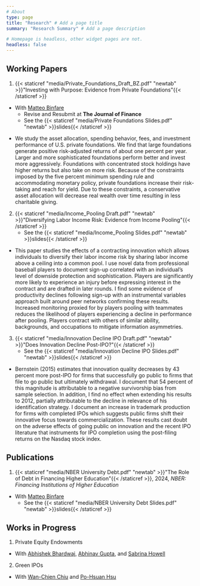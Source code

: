 ```yaml
---
# About
type: page
title: "Research" # Add a page title
summary: "Research Summary" # Add a page description

# Homepage is headless, other widget pages are not.
headless: false
---
```


## __Working Papers__

1. {{< staticref "media/Private_Foundations_Draft_BZ.pdf" "newtab" >}}"Investing with Purpose: Evidence from Private Foundations"{{< /staticref >}}
* With [Matteo Binfare](https://sites.google.com/site/matteobinfare/)
    + Revise and Resubmit at __The Journal of Finance__
    + See the {{< staticref "media/Private Foundations Slides.pdf" "newtab" >}}slides{{< /staticref >}}
+ We study the asset allocation, spending behavior, fees, and investment performance of U.S. private foundations. We find that large foundations          generate positive risk-adjusted returns of about one percent per year. Larger and more sophisticated foundations perform better and invest more         aggressively. Foundations with concentrated stock holdings have higher returns but also take on more risk. Because of the constraints imposed by the     five percent minimum spending rule and accommodating monetary policy, private foundations increase their risk-taking and reach for yield. Due to        these constraints, a conservative asset allocation will decrease real wealth over time resulting in less charitable giving.

2. {{< staticref "media/Income_Pooling Draft.pdf" "newtab" >}}"Diversifying Labor Income Risk: Evidence from Income Pooling"{{< /staticref >}}
    + See the {{< staticref "media/Income_Pooling Slides.pdf" "newtab" >}}slides{{< /staticref >}}
+ This paper studies the effects of a contracting innovation which allows individuals to diversify
their labor income risk by sharing labor income above a ceiling into a common pool. I use novel
data from professional baseball players to document sign-up correlated with an individual’s level
of downside protection and sophistication. Players are significantly more likely to experience an
injury before expressing interest in the contract and are drafted in later rounds. I find some
evidence of productivity declines following sign-up with an instrumental variables approach built
around peer networks confirming these results. Increased monitoring proxied for by players pooling with teammates reduces the likelihood of players experiencing a decline in performance after
pooling. Players contract with others of similar ability, backgrounds, and occupations to mitigate
information asymmetries.

    
3. {{< staticref "media/Innovation Decline IPO Draft.pdf" "newtab" >}}"Does Innovation Decline Post-IPO?"{{< /staticref >}}
    + See the {{< staticref "media/Innovation Decline IPO Slides.pdf" "newtab" >}}slides{{< /staticref >}}
+ Bernstein (2015) estimates that innovation quality decreases by 43 percent more post-IPO for firms that successfully go public to firms that file to     go public but ultimately withdrawal. I document that 54 percent of this magnitude is attributable to a negative survivorship bias from sample           selection. In addition, I find no effect when extending his results to 2012, partially attributable to the decline in relevance of his identification     strategy. I document an increase in trademark production for firms with completed IPOs which suggests public firms shift their innovative focus         towards commercialization. These results cast doubt on the adverse effects of going public on
    innovation and the recent IPO literature that instruments for IPO completion using
    the post-filing returns on the Nasdaq stock index.
    
## __Publications__
1. {{< staticref "media/NBER University Debt.pdf" "newtab" >}}"The Role of Debt in Financing Higher Education"{{< /staticref >}}, 2024, _NBER: Financing Institutions of Higher Education_
* With [Matteo Binfare](https://sites.google.com/site/matteobinfare/)
    + See the {{< staticref "media/NBER University Debt Slides.pdf" "newtab" >}}slides{{< /staticref >}}

## __Works in Progress__
1. Private Equity Endowments
* With [Abhishek Bhardwaj](https://www.abhishek-bhardwaj.com/), [Abhinav Gupta](https://www.kenan-flagler.unc.edu/faculty/directory/abhinav-gupta/), and [Sabrina Howell](https://www.stern.nyu.edu/faculty/bio/sabrina-howell)
2. Green IPOs
*  With [Wan-Chien Chiu](https://sites.google.com/site/wanchienchiu?pli=1) and [Po-Hsuan Hsu](http://oir.ctm.nthu.edu.tw/p/16-1487-164292.php)
 